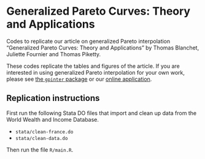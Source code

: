 # Generalized Pareto Curves: Theory and Applications

Codes to replicate our article on generalized Pareto interpolation “Generalized Pareto Curves: Theory and Applications” by Thomas Blanchet, Juliette Fournier and Thomas Piketty.

These codes replicate the tables and figures of the article. If you are interested in using generalized Pareto interpolation for your own work, please see [the `gpinter` package](https://github.com/thomasblanchet/gpinter) or our [online application](http://wid.world/gpinter/).

## Replication instructions

First run the following Stata DO files that import and clean up data from the World Wealth and Income Database.
- `stata/clean-france.do`
- `stata/clean-data.do`

Then run the file `R/main.R`.
